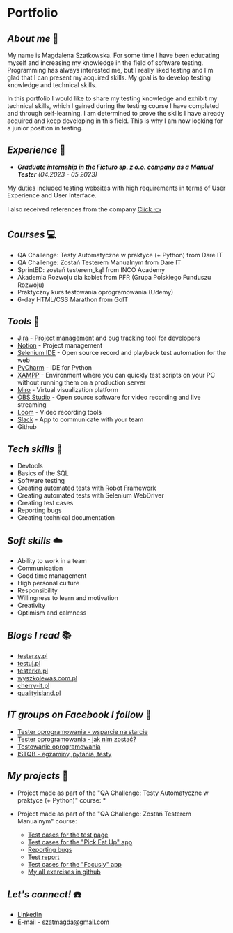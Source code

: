 # Portfolio

## _**About me**_ :raising_hand:

My name is Magdalena Szatkowska. For some time I have been educating myself and increasing my knowledge in the field of software testing. Programming has always interested me, but I really liked testing and I'm glad that I can present my acquired skills. My goal is to develop testing knowledge and technical skills.

In this portfolio I would like to share my testing knowledge and exhibit my technical skills, which I gained during the testing course I have completed and through self-learning. I am determined to prove the skills I have already acquired and keep developing in this field. This is why I am now looking for a junior position in testing.

## _**Experience**_ :briefcase:
* _**Graduate internship in the Ficturo sp. z o.o. company as a Manual Tester**_ _(04.2023 - 05.2023)_

My duties included testing websites with high requirements in terms of User Experience and User Interface.

I also received references from the company [Click :point_left:](https://github.com/szatmagda/Portfolio/files/11847801/Referencje_Ficturo_MSz-podpis.pdf)




## _**Courses**_ :computer:
* QA Challenge: Testy Automatyczne w praktyce (+ Python) from Dare IT
* QA Challenge: Zostań Testerem Manualnym from Dare IT
* SprintED: zostań testerem_ką! from INCO Academy
* Akademia Rozwoju dla kobiet from PFR (Grupa Polskiego Funduszu Rozwoju)
* Praktyczny kurs testowania oprogramowania (Udemy)
* 6-day HTML/CSS Marathon from GoIT

## _**Tools**_ :hammer:
* [Jira](https://www.atlassian.com/pl/software/jira) - Project management and bug tracking tool for developers
* [Notion](https://www.notion.so/) - Project management
* [Selenium IDE](https://www.selenium.dev/selenium-ide/) - Open source record and playback test automation for the web
* [PyCharm](https://www.jetbrains.com/pycharm/) - IDE for Python
* [XAMPP](https://www.apachefriends.org/pl/index.html) - Environment where you can quickly test scripts on your PC without running them on a production server
* [Miro](https://miro.com/pl/) - Virtual visualization platform
* [OBS Studio](https://obsproject.com/) - Open source software for video recording and live streaming
* [Loom](https://www.loom.com/) - Video recording tools
* [Slack](https://slack.com/) - App to communicate with your team
* Github

## _**Tech skills**_ :electric_plug:
* Devtools
* Basics of the SQL
* Software testing
* Creating automated tests with Robot Framework
* Creating automated tests with Selenium WebDriver
* Creating test cases
* Reporting bugs
* Creating technical documentation

## _**Soft skills**_ :cloud:
* Ability to work in a team
* Communication
* Good time management 
* High personal culture
* Responsibility
* Willingness to learn and motivation 
* Creativity
* Optimism and calmness

## _**Blogs I read**_ :books:
* [testerzy.pl](https://testerzy.pl/)
* [testuj.pl](https://testuj.pl/blog/)
* [testerka.pl](https://testerka.pl/)
* [wyszkolewas.com.pl](https://www.wyszkolewas.com.pl/blog/)
* [cherry-it.pl](http://cherry-it.pl/)
* [qualityisland.pl](https://qualityisland.pl/blog/)

## _**IT groups on Facebook I follow**_ :eyes:
* [Tester oprogramowania - wsparcie na starcie](https://www.facebook.com/groups/testeroprogramowania)
* [Tester oprogramowania - jak nim zostać?](https://www.facebook.com/groups/jakzostactesterem)
* [Testowanie oprogramowania](https://www.facebook.com/groups/TestowanieOprogramowania)
* [ISTQB - egzaminy, pytania, testy](https://www.facebook.com/groups/194288250951242)

## _**My projects**_ :pushpin:
* Project made as part of the "QA Challenge: Testy Automatyczne w praktyce (+ Python)" course:
  * 
  
* Project made as part of the "QA Challenge: Zostań Testerem Manualnym" course:
  * [Test cases for the test page](https://docs.google.com/document/d/1Ew3WCGkK52X4O8Q4Zw2aGHrdqhJxvb8bIOtCINYRefU/edit?usp=share_link)
  * [Test cases for the "Pick Eat Up" app](https://docs.google.com/document/d/1F0SsL56qSDqwhe6dDyrb8qbnxSuvSQJPIIOTEE8LO_k/edit?usp=share_link)
  * [Reporting bugs](https://docs.google.com/document/d/13DG-gMUyzZdD5VKnJMifGyB24nWvbXdLTLegalrgQqA/edit?usp=share_link)
  * [Test report](https://docs.google.com/document/d/1tuYiqVfw2PuA2bivXCv-o66wrgU4MW7A20bNwLsPCo4/edit?usp=share_link)
  * [Test cases for the "Focusly" app](https://docs.google.com/document/d/1dZ4DXeBr2F1VGq5zSH0PN6kD84r7dj_oG-3JA5Cwxk8/edit?usp=share_link)
  * [My all exercises in github](https://github.com/szatmagda/challenge_portfolio_Magda)

## _**Let's connect!**_ :phone:
* [LinkedIn](https://www.linkedin.com/in/magdalena-szatkowska02/)
* E-mail - szatmagda@gmail.com
